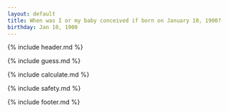 ```yaml
---
layout: default
title: When was I or my baby conceived if born on January 10, 1900?
birthday: Jan 10, 1900
---
```


{% include header.md %}

{% include guess.md %}

{% include calculate.md %}

{% include safety.md %}

{% include footer.md %}



